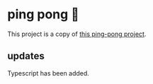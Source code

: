 # ping pong 🏓

This project is a copy of [this ping-pong project](https://github.com/umangshrestha/ping-pong).

## updates

Typescript has been added.
